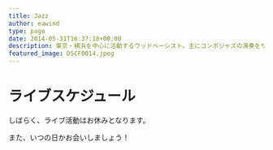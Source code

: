 ```yaml
---
title: Jazz
author: eawind
type: page
date: 2014-05-31T16:37:18+00:00
description: 東京・横浜を中心に活動するウッドベーシスト。主にコンボジャズの演奏をサポートする。
featured_image: DSCF0014.jpeg
---
```

# ライブスケジュール

しばらく、ライブ活動はお休みとなります。

また、いつの日かお会いしましょう！
